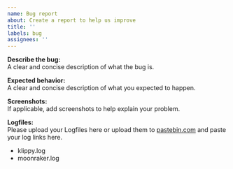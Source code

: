 ```yaml
---
name: Bug report
about: Create a report to help us improve
title: ''
labels: bug
assignees: ''
---
```


**Describe the bug:**\
A clear and concise description of what the bug is.

**Expected behavior:**\
A clear and concise description of what you expected to happen.

**Screenshots:**\
If applicable, add screenshots to help explain your problem.

**Logfiles:**\
Please upload your Logfiles here or upload them to [pastebin.com](http://pastebin.com) and paste your log links here.

- klippy.log
- moonraker.log
